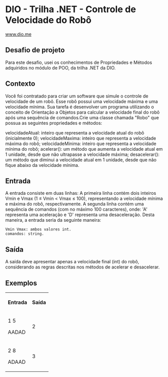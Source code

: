 # DIO - Trilha .NET - Controle de Velocidade do Robô
www.dio.me

## Desafio de projeto
Para este desafio, usei os conhecimentos de Propriedades e Métodos adquiridos no módulo de POO, da trilha .NET da DIO.

## Contexto
Você foi contratado para criar um software que simule o controle de velocidade de um robô. Esse robô possui uma velocidade máxima e uma velocidade mínima. Sua tarefa é desenvolver um programa  utilizando o conceito de Orientação a Objetos para calcular a velocidade final do robô após uma sequência de comandos.Crie uma classe chamada "Robo" que possua as seguintes propriedades e métodos:

velocidadeAtual: inteiro que representa a velocidade atual do robô (inicialmente 0);
velocidadeMaxima: inteiro que representa a velocidade máxima do robô;
velocidadeMinima: inteiro que representa a velocidade mínima do robô;
acelerar(): um método que aumenta a velocidade atual em 1 unidade, desde que não ultrapasse a velocidade máxima;
desacelerar(): um método que diminui a velocidade atual em 1 unidade, desde que não fique abaixo da velocidade mínima.

## Entrada
A entrada consiste em duas linhas: A primeira linha contém dois inteiros Vmin e Vmax (1 ≤ Vmin < Vmax ≤ 100), representando a velocidade mínima e máxima do robô, respectivamente.
A segunda linha contém uma sequência de comandos (com no máximo 100 caracteres), onde: 'A' representa uma aceleração e 'D' representa uma desaceleração. Desta maneira, a entrada seria da seguinte maneira:

    Vmin Vmax: ambos valores int.
    comandos: string.


## Saída
A saída deve apresentar apenas a velocidade final (int)  do robô, considerando as regras descritas nos métodos de acelerar e desacelerar.


 ## <a name="Exemplos"></a> Exemplos
<table>
<th><p>Entrada</h3></>
 <th><p>Saída</p></th>
  <tr>
      <td>
        <p>1 5 </p>
          <p>AADAD</p>
      </td>
      <td>
        <p>2</p>
      </td>
  </tr>
  <tr>
      <td>
        <p>2 8</p>
          <p>ADAAD</p>
      </td>
      <td>
        <p>3</p>
      </td>
  </tr>
</table>
